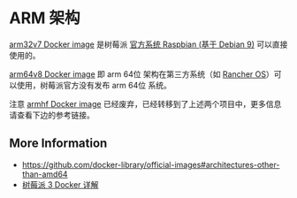 # ARM 架构

[arm32v7 Docker image](https://hub.docker.com/u/arm32v7/) 是树莓派 [官方系统 Raspbian (基于 Debian 9)](https://www.raspberrypi.org/downloads/raspbian/) 可以直接使用的。

[arm64v8 Docker image](https://hub.docker.com/u/arm64v8/) 即 arm 64位 架构在第三方系统（如 [Rancher OS](rancher.com/rancher-os)）可以使用，树莓派官方没有发布 arm 64位 系统。

注意 [armhf Docker image](https://hub.docker.com/u/armhf/) 已经废弃，已经转移到了上述两个项目中，更多信息请查看下边的参考链接。

## More Information

* https://github.com/docker-library/official-images#architectures-other-than-amd64
* [树莓派 3 Docker 详解](https://www.khs1994.com/raspberry-pi3/docker.html)
